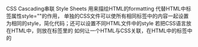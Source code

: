 CSS
Cascading串联 Style Sheets 
用来描绘HTML的formatting 代替HTML中标签属性style=""的作用，
单独的CSS文件可以使所有相同标签中的内容一起设置为相同的style，简化代码；还可以设置不同HTML文件中的style
若把CSS语言放在HTML中，则放在<head>标签里的<style>标签中，
<head>
	<style>
		p{color:red;}
		span{}
	</style>
</head>
如何让一个HTML与CSS关联，在HTML中的<head>标签中的<title>标签前写
<link type="text/css" rel="stylesheet" href="CSS file address例如stylesheet.css"/>与img标签一样是Self-closing tags

selector {
    property: value;

}

color:#ffc125 hex value 16进制
font-size: px像素 1em手机常用的显示/2em是前者2倍大
font-family:serif/sans-serif/cursive默认的字体，首字母不必大写；例如Tahoma, Verdana, sans-serif;若系统没有第一种字体，则用第二种字体。
border边框:1px厚 solid实线 black
text-decoration:none链接无下划线，默认是有和蓝色，可以用a{}改变颜色

button
<div>

/*I'm a comment!*/

